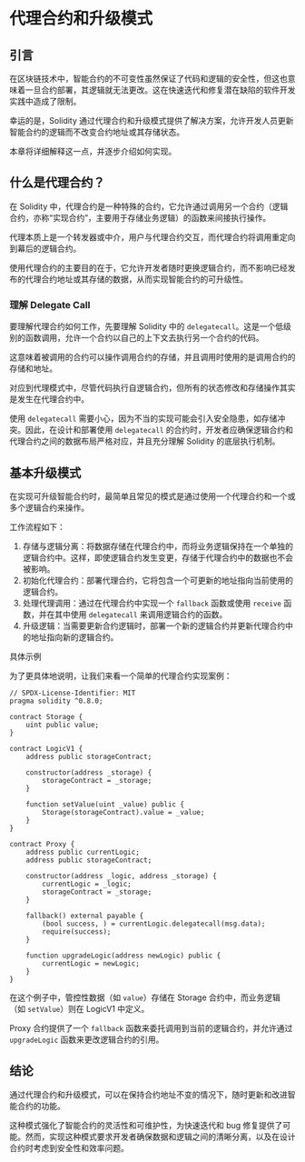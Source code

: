 # 代理合约和升级模式

## 引言

在区块链技术中，智能合约的不可变性虽然保证了代码和逻辑的安全性，但这也意味着一旦合约部署，其逻辑就无法更改。这在快速迭代和修复潜在缺陷的软件开发实践中造成了限制。

幸运的是，Solidity 通过代理合约和升级模式提供了解决方案，允许开发人员更新智能合约的逻辑而不改变合约地址或其存储状态。

本章将详细解释这一点，并逐步介绍如何实现。

## 什么是代理合约？

在 Solidity 中，代理合约是一种特殊的合约，它允许通过调用另一个合约（逻辑合约，亦称“实现合约”，主要用于存储业务逻辑）的函数来间接执行操作。

代理本质上是一个转发器或中介，用户与代理合约交互，而代理合约将调用重定向到幕后的逻辑合约。

使用代理合约的主要目的在于，它允许开发者随时更换逻辑合约，而不影响已经发布的代理合约地址或其存储的数据，从而实现智能合约的可升级性。

### 理解 Delegate Call

要理解代理合约如何工作，先要理解 Solidity 中的 `delegatecall`。这是一个低级别的函数调用，允许一个合约以自己的上下文去执行另一个合约的代码。

这意味着被调用的合约可以操作调用合约的存储，并且调用时使用的是调用合约的存储和地址。

对应到代理模式中，尽管代码执行自逻辑合约，但所有的状态修改和存储操作其实是发生在代理合约中。

使用 `delegatecall` 需要小心，因为不当的实现可能会引入安全隐患，如存储冲突。因此，在设计和部署使用 `delegatecall` 的合约时，开发者应确保逻辑合约和代理合约之间的数据布局严格对应，并且充分理解 Solidity 的底层执行机制。

## 基本升级模式

在实现可升级智能合约时，最简单且常见的模式是通过使用一个代理合约和一个或多个逻辑合约来操作。

工作流程如下：
1. 存储与逻辑分离：将数据存储在代理合约中，而将业务逻辑保持在一个单独的逻辑合约中。这样，即使逻辑合约发生变更，存储于代理合约中的数据也不会被影响。
2. 初始化代理合约：部署代理合约，它将包含一个可更新的地址指向当前使用的逻辑合约。
3. 处理代理调用：通过在代理合约中实现一个 `fallback` 函数或使用 `receive` 函数，并在其中使用 `delegatecall` 来调用逻辑合约的函数。
4. 升级逻辑：当需要更新合约逻辑时，部署一个新的逻辑合约并更新代理合约中的地址指向新的逻辑合约。

具体示例

为了更具体地说明，让我们来看一个简单的代理合约实现案例：

```
// SPDX-License-Identifier: MIT
pragma solidity ^0.8.0;

contract Storage {
    uint public value;
}

contract LogicV1 {
    address public storageContract;
    
    constructor(address _storage) {
        storageContract = _storage;
    }

    function setValue(uint _value) public {
        Storage(storageContract).value = _value;
    }
}

contract Proxy {
    address public currentLogic;
    address public storageContract;
    
    constructor(address _logic, address _storage) {
        currentLogic = _logic;
        storageContract = _storage;
    }
    
    fallback() external payable {
        (bool success, ) = currentLogic.delegatecall(msg.data);
        require(success);
    }
    
    function upgradeLogic(address newLogic) public {
        currentLogic = newLogic;
    }
}
```

在这个例子中，管控性数据（如 `value`）存储在 Storage 合约中，而业务逻辑（如 `setValue`）则在 LogicV1 中定义。

Proxy 合约提供了一个 `fallback` 函数来委托调用到当前的逻辑合约，并允许通过 `upgradeLogic` 函数来更改逻辑合约的引用。

## 结论

通过代理合约和升级模式，可以在保持合约地址不变的情况下，随时更新和改进智能合约的功能。

这种模式强化了智能合约的灵活性和可维护性，为快速迭代和 bug 修复提供了可能。然而，实现这种模式要求开发者确保数据和逻辑之间的清晰分离，以及在设计合约时考虑到安全性和效率问题。
